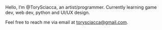 Hello, I’m @TorySciacca, an artist/programmer. Currently learning game dev, web dev, python and UI/UX design. 

Feel free to reach me via email at torysciacca@gmail.com.
